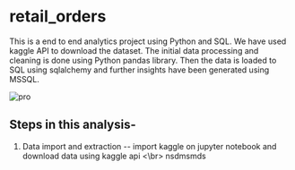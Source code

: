 # retail_orders

This is a end to end analytics project using Python and SQL. We have used kaggle API to download the dataset. The initial data processing and cleaning is done using Python pandas library. Then the data is loaded to SQL using sqlalchemy and further insights have been generated using MSSQL.


![pro](https://github.com/vkyadav-26/retail_orders/assets/32729513/c6d1c918-ecf9-4b12-92fb-313550ea5017)

## Steps in this analysis-

1. Data import and extraction
   -- import kaggle on jupyter notebook and download data using kaggle api <\br>
   nsdmsmds





